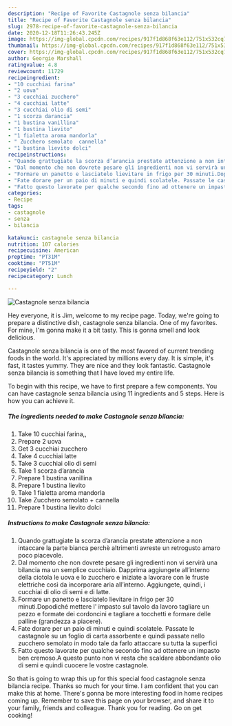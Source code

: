 ```yaml
---
description: "Recipe of Favorite Castagnole senza bilancia"
title: "Recipe of Favorite Castagnole senza bilancia"
slug: 2978-recipe-of-favorite-castagnole-senza-bilancia
date: 2020-12-18T11:26:43.245Z
image: https://img-global.cpcdn.com/recipes/917f1d868f63e112/751x532cq70/castagnole-senza-bilancia-recipe-main-photo.jpg
thumbnail: https://img-global.cpcdn.com/recipes/917f1d868f63e112/751x532cq70/castagnole-senza-bilancia-recipe-main-photo.jpg
cover: https://img-global.cpcdn.com/recipes/917f1d868f63e112/751x532cq70/castagnole-senza-bilancia-recipe-main-photo.jpg
author: Georgie Marshall
ratingvalue: 4.8
reviewcount: 11729
recipeingredient:
- "10 cucchiai farina"
- "2 uova"
- "3 cucchiai zucchero"
- "4 cucchiai latte"
- "3 cucchiai olio di semi"
- "1 scorza darancia"
- "1 bustina vanillina"
- "1 bustina lievito"
- "1 fialetta aroma mandorla"
- " Zucchero semolato  cannella"
- "1 bustina lievito dolci"
recipeinstructions:
- "Quando grattugiate la scorza d’arancia prestate attenzione a non intaccare la parte bianca perchè altrimenti avreste un retrogusto amaro poco piacevole."
- "Dal momento che non dovrete pesare gli ingredienti non vi servirà una bilancia ma un semplice cucchiaio. Dapprima aggiungete all’interno della ciotola le uova e lo zucchero e iniziate a lavorare con le fruste elettriche così da incorporare aria all’interno. Aggiungete, quindi, i cucchiai di olio di semi e di latte."
- "Formare un panetto e lasciatelo lievitare in frigo per 30 minuti.Dopodiché mettere l&#39; impasto sul tavolo da lavoro tagliare un pezzo e formate dei cordoncini e tagliare a tocchetti e formare delle palline (grandezza a piacere)."
- "Fate dorare per un paio di minuti e quindi scolatele. Passate le castagnole su un foglio di carta assorbente e quindi passate nello zucchero semolato in modo tale da farlo attaccare su tutta la superfici"
- "Fatto questo lavorate per qualche secondo fino ad ottenere un impasto ben cremoso.A questo punto non vi resta che scaldare abbondante olio di semi e quindi cuocere le vostre castagnole."
categories:
- Recipe
tags:
- castagnole
- senza
- bilancia

katakunci: castagnole senza bilancia 
nutrition: 107 calories
recipecuisine: American
preptime: "PT31M"
cooktime: "PT51M"
recipeyield: "2"
recipecategory: Lunch

---
```



![Castagnole senza bilancia](https://img-global.cpcdn.com/recipes/917f1d868f63e112/751x532cq70/castagnole-senza-bilancia-recipe-main-photo.jpg)

Hey everyone, it is Jim, welcome to my recipe page. Today, we're going to prepare a distinctive dish, castagnole senza bilancia. One of my favorites. For mine, I'm gonna make it a bit tasty. This is gonna smell and look delicious.

Castagnole senza bilancia is one of the most favored of current trending foods in the world. It's appreciated by millions every day. It is simple, it's fast, it tastes yummy. They are nice and they look fantastic. Castagnole senza bilancia is something that I have loved my entire life.




To begin with this recipe, we have to first prepare a few components. You can have castagnole senza bilancia using 11 ingredients and 5 steps. Here is how you can achieve it.

<!--inarticleads1-->

##### The ingredients needed to make Castagnole senza bilancia:

1. Take 10 cucchiai farina,,
1. Prepare 2 uova
1. Get 3 cucchiai zucchero
1. Take 4 cucchiai latte
1. Take 3 cucchiai olio di semi
1. Take 1 scorza d’arancia
1. Prepare 1 bustina vanillina
1. Prepare 1 bustina lievito
1. Take 1 fialetta aroma mandorla
1. Take  Zucchero semolato + cannella
1. Prepare 1 bustina lievito dolci




<!--inarticleads2-->

##### Instructions to make Castagnole senza bilancia:

1. Quando grattugiate la scorza d’arancia prestate attenzione a non intaccare la parte bianca perchè altrimenti avreste un retrogusto amaro poco piacevole.
1. Dal momento che non dovrete pesare gli ingredienti non vi servirà una bilancia ma un semplice cucchiaio. Dapprima aggiungete all’interno della ciotola le uova e lo zucchero e iniziate a lavorare con le fruste elettriche così da incorporare aria all’interno. Aggiungete, quindi, i cucchiai di olio di semi e di latte.
1. Formare un panetto e lasciatelo lievitare in frigo per 30 minuti.Dopodiché mettere l&#39; impasto sul tavolo da lavoro tagliare un pezzo e formate dei cordoncini e tagliare a tocchetti e formare delle palline (grandezza a piacere).
1. Fate dorare per un paio di minuti e quindi scolatele. Passate le castagnole su un foglio di carta assorbente e quindi passate nello zucchero semolato in modo tale da farlo attaccare su tutta la superfici
1. Fatto questo lavorate per qualche secondo fino ad ottenere un impasto ben cremoso.A questo punto non vi resta che scaldare abbondante olio di semi e quindi cuocere le vostre castagnole.




So that is going to wrap this up for this special food castagnole senza bilancia recipe. Thanks so much for your time. I am confident that you can make this at home. There's gonna be more interesting food in home recipes coming up. Remember to save this page on your browser, and share it to your family, friends and colleague. Thank you for reading. Go on get cooking!
